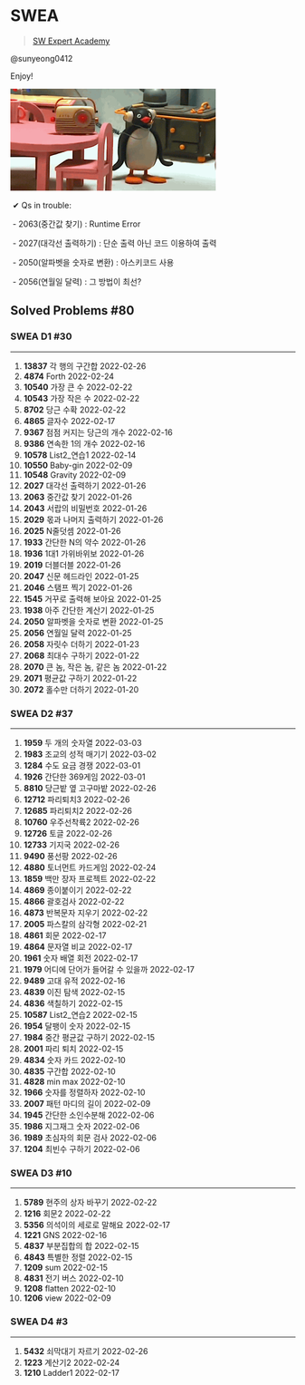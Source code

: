  # SWEA

> [SW Expert Academy](https://swexpertacademy.com/main/main.do)

@sunyeong0412

Enjoy!

![image-20220121030502782](README.assets/image-20220121030502782.png)



​	✔ Qs in trouble: 

​			- 2063(중간값 찾기) : Runtime Error

​			- 2027(대각선 출력하기) : 단순 출력 아닌 코드 이용하여 출력

​			- 2050(알파벳을 숫자로 변환) : 아스키코드 사용

​			- 2056(연월일 달력) : 그 방법이 최선?



## Solved Problems  #80

### SWEA D1  #30

---

1. **13837** 각 행의 구간합  2022-02-26
2. **4874** Forth  2022-02-24
3. **10540** 가장 큰 수  2022-02-22
4. **10543** 가장 작은 수  2022-02-22
5. **8702** 당근 수확  2022-02-22
6. **4865** 글자수  2022-02-17
7. **9367** 점점 커지는 당근의 개수  2022-02-16
8. **9386** 연속한 1의 개수 2022-02-16
9. **10578** List2_연습1  2022-02-14
10. **10550** Baby-gin  2022-02-09
11. **10548** Gravity  2022-02-09
12. **2027** 대각선 출력하기  2022-01-26
13. **2063** 중간값 찾기  2022-01-26
14. **2043** 서랍의 비밀번호  2022-01-26
15. **2029** 몫과 나머지 출력하기  2022-01-26 
16. **2025** N줄덧셈  2022-01-26
17. **1933** 간단한 N의 약수	2022-01-26
18. **1936** 1대1 가위바위보   2022-01-26
19. **2019** 더블더블  2022-01-26
20. **2047** 신문 헤드라인  2022-01-25
21. **2046** 스탬프 찍기  2022-01-26
22. **1545** 거꾸로 출력해 보아요  2022-01-25
23. **1938** 아주 간단한 계산기   2022-01-25
24. **2050** 알파벳을 숫자로 변환  2022-01-25
25. **2056** 연월일 달력  2022-01-25
26. **2058** 자릿수 더하기  2022-01-23
27. **2068** 최대수 구하기  2022-01-22
28. **2070** 큰 놈, 작은 놈, 같은 놈  2022-01-22
29. **2071** 평균값 구하기  2022-01-22
30. **2072** 홀수만 더하기  2022-01-20



### SWEA D2  #37

---

1. **1959** 두 개의 숫자열  2022-03-03
1. **1983** 조교의 성적 매기기  2022-03-02
2. **1284** 수도 요금 경쟁  2022-03-01
3. **1926** 간단한 369게임  2022-03-01
4. **8810** 당근밭 옆 고구마밭  2022-02-26
5. **12712** 파리퇴치3  2022-02-26
6. **12685** 파리퇴치2  2022-02-26
7. **10760** 우주선착륙2  2022-02-26
8. **12726** 토글  2022-02-26
9. **12733** 기지국  2022-02-26
10. **9490** 풍선팡  2022-02-26
11. **4880** 토너먼트 카드게임 2022-02-24
12. **1859** 백만 장자 프로젝트  2022-02-22
13. **4869** 종이붙이기  2022-02-22
14. **4866** 괄호검사  2022-02-22
15. **4873** 반복문자 지우기  2022-02-22
16. **2005** 파스칼의 삼각형  2022-02-21
17. **4861** 회문  2022-02-17
18. **4864** 문자열 비교  2022-02-17
19. **1961** 숫자 배열 회전  2022-02-17
20. **1979** 어디에 단어가 들어갈 수 있을까  2022-02-17
21. **9489** 고대 유적  2022-02-16
22. **4839** 이진 탐색  2022-02-15
23. **4836** 색칠하기  2022-02-15
24. **10587** List2_연습2 2022-02-15
25. **1954** 달팽이 숫자  2022-02-15
26. **1984** 중간 평균값 구하기  2022-02-15
27. **2001** 파리 퇴치  2022-02-15
28. **4834** 숫자 카드  2022-02-10
29. **4835** 구간합  2022-02-10
30. **4828** min max  2022-02-10
31. **1966** 숫자를 정렬하자  2022-02-10
32. **2007** 패턴 마디의 길이  2022-02-09
33. **1945** 간단한 소인수분해  2022-02-06
34. **1986** 지그재그 숫자  2022-02-06
35. **1989** 초심자의 회문 검사  2022-02-06
36. **1204** 최빈수 구하기  2022-02-06





### SWEA D3  #10

---

1. **5789** 현주의 상자 바꾸기  2022-02-22
2. **1216** 회문2  2022-02-22
3. **5356** 의석이의 세로로 말해요  2022-02-17
4. **1221** GNS  2022-02-16
5. **4837** 부분집합의 합  2022-02-15
6. **4843** 특별한 정렬  2022-02-15
7. **1209** sum  2022-02-15
8. **4831** 전기 버스  2022-02-10
9. **1208** flatten  2022-02-10
10. **1206** view  2022-02-09



### SWEA D4  #3

---

1. **5432** 쇠막대기 자르기  2022-02-26
2. **1223** 계산기2  2022-02-24
3. **1210** Ladder1  2022-02-17



















































